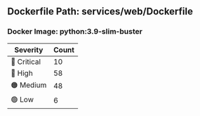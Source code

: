 ## Dockerfile Path: services/web/Dockerfile

### Docker Image: python:3.9-slim-buster
| Severity | Count |
|----------|-------|
| 🛑 Critical | 10 |
| 🔴 High | 58 |
| 🟠 Medium | 48 |
| 🟢 Low | 6 |